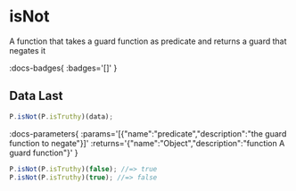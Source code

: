 # isNot

A function that takes a guard function as predicate and returns a guard that negates it

:docs-badges{ :badges='[]' }


## Data Last

```js [light]
P.isNot(P.isTruthy)(data);
```

:docs-parameters{ :params='[{"name":"predicate","description":"the guard function to negate"}]' :returns='{"name":"Object","description":"function A guard function"}' }

```js
P.isNot(P.isTruthy)(false); //=> true
P.isNot(P.isTruthy)(true); //=> false
```